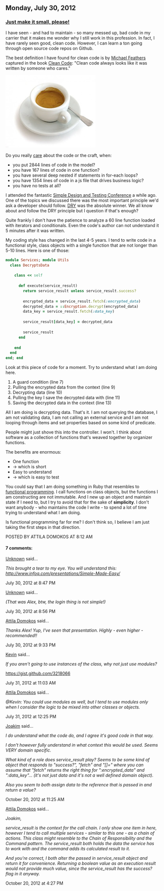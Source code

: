 ## Monday, July 30, 2012

### [Just make it small, please!](http://www.adomokos.com/2012/07/just-make-it-small-please.html)

I have seen - and had to maintain - so many messed up, bad code in my carrier that it makes me wonder why I still work in this profession. In fact, I have rarely seen good, clean code. However, I can learn a ton going through open source code repos on Github.

The best definition I have found for clean code is by [Michael Feathers](http://michaelfeathers.typepad.com/) captured in the book [Clean Code](http://www.amazon.com/Clean-Code-Handbook-Software-Craftsmanship/dp/0132350882/ref=sr_1_1?ie=UTF8&qid=1342632156&sr=8-1&keywords=clean+code): "Clean code always looks like it was written by someone who cares."

![small_cup](/resources/2012/07/small_cup.jpeg)

Do you really <span style="text-decoration: underline;">care</span> about the code or the craft, when:

*   you put 2844 lines of code in the model?
*   you have 167 lines of code in one function?
*   you have several deep nested if statements in for-each loops?
*   you have 1354 lines of code in a js file that drives business logic?
*   you have no tests at all?

I attended the fantastic [Simple Design and Testing Conference](http://sdtconf.com/) a while ago. One of the topics we discussed there was the most important principle we'd ask a developer should follow. [DRY](http://en.wikipedia.org/wiki/Don't_repeat_yourself) was the absolute winner.
We all know about and follow the DRY principle but I question if that's enough?

Quite frankly I don't have the patience to analyze a 60 line function loaded with iterators and conditionals. Even the code's author can not understand it 5 minutes after it was written.

My coding style has changed in the last 4-5 years. I tend to write code in a functional style, class objects with a single function that are not longer than 5-10 lines.
Here is one of those:

```ruby
module Services; module Utils
  class DecryptsData

    class << self

      def execute(service_result)
        return service_result unless service_result.success?

        encrypted_data = service_result.fetch(:encrypted_data)
        decrypted_data = ::Encryption.decrypt(encrypted_data)
        data_key = service_result.fetch(:data_key)

        service_result[data_key] = decrypted_data

        service_result
      end

    end
  end
end; end
```

Look at this piece of code for a moment. Try to understand what I am doing here.

1.  A guard condition (line 7)
2.  Pulling the encrypted data from the context (line 9)
3.  Decrypting data (line 10)
4.  Pulling the key I save the decrypted data with (line 11)
5.  Saving the decrypted data in the context (line 13)

All I am doing is decrypting data. That's it. I am not querying the database, I am not validating data, I am not calling an external service and I am not looping through items and set properties based on some kind of predicate.

People might just shove this into the controller. I won't. I think about software as a collection of functions that's weaved together by organizer functions.

The benefits are enormous:

*   One function
*   -> which is short
*   Easy to understand
*   -> which is easy to test

You could say that I am doing something in Ruby that resembles to [functional programming](http://en.wikipedia.org/wiki/Functional_programming). I call functions on class objects, but the functions I am constructing are not immutable. And I new up an object and maintain state if I need to, but I try to avoid that for the sake of <span style="font-weight: bold;">simplicity</span>. I don't want anybody - who maintains the code I write - to spend a lot of time trying to understand what I am doing.

Is functional programming far for me? I don't think so, I believe I am just taking the first steps in that direction.


POSTED BY ATTILA DOMOKOS AT 8:12 AM


#### 7 comments:

[Unknown](https://www.blogger.com/profile/00169666883152173097) said...

_This brought a tear to my eye. You will understand this: http://www.infoq.com/presentations/Simple-Made-Easy/_

July 30, 2012 at 8:47 PM

[Unknown](https://www.blogger.com/profile/00169666883152173097) said...

_(That was Alex, btw, the login thing is not simple!)_

July 30, 2012 at 8:56 PM

[Attila Domokos](https://www.blogger.com/profile/09067995287578229487) said...

_Thanks Alex! Yup, I've seen that presentation. Highly - even higher - recommended!!_

July 30, 2012 at 9:33 PM

[Kevin](https://www.blogger.com/profile/02350876287962972955) said...

_If you aren't going to use instances of the class, why not just use modules?_

https://gist.github.com/3218066

July 31, 2012 at 11:03 AM

[Attila Domokos](https://www.blogger.com/profile/09067995287578229487) said...

_@Kevin: You could use modules as well, but I tend to use modules only when I consider the logic to be mixed into other classes or objects._

July 31, 2012 at 12:25 PM

[Joakim](https://www.blogger.com/profile/06741642450577678085) said...

_I do understand what the code do, and I agree it's good code in that way._

_I don't however fully understand in what context this would be used. Seems VERY domain specific._

_What kind of a role does service_result play? Seems to be some kind of object that responds to "success?", "fetch" and "[]=" where you can assume that "fetch" returns the right thing for ":encrypted_data" and ":data_key"... (it's not just data and it's not a well defined domain object)._

_Also you seem to both assign data to the reference that is passed in and return a value?_

October 20, 2012 at 11:25 AM

[Attila Domokos](https://www.blogger.com/profile/09067995287578229487) said...

_Joakim,_

_service_result is the context for the call chain. I only show one item in here, however I tend to call multiple services - similar to this one - as a chain of actions._
_This class might resemble to the Chain of Responsibility and the Command pattern. The service_result both holds the data the service has to work with and the command adds its calculated result to it._

_And you're correct, I both alter the passed in service_result object and return it for convenience. Returning a boolean value as an execution result would not provide much value, since the service_result has the success? flag in it anyway._

October 20, 2012 at 4:27 PM
